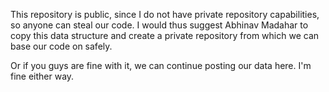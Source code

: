 This repository is public, since I do not have private repository capabilities, so anyone can steal our code. 
I would thus suggest Abhinav Madahar to copy this data structure and create a private repository from which we can base our code on safely. 

Or if you guys are fine with it, we can continue posting our data here. 
I'm fine either way. 
